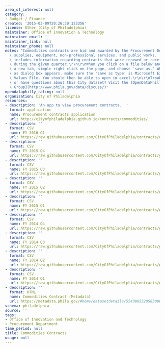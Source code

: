 ```yaml
---
area_of_interest: null
category:
- Budget / Finance
created: '2015-03-09T20:26:30.123356'
license: Other (City of Philadelphia)
maintainer: Office of Innovation & Technology
maintainer_email: ''
maintainer_link: null
maintainer_phone: null
notes: "Commodities contracts are bid and awarded by the Procurement Department, for\
  \ supplies, equipment, non-professional services, and public works.  Each data set\
  \ includes information regarding contracts that were renewed or received payment\
  \ during the given quarter.\r\n\r\nWhen you click on a file below and it opens in\
  \ a new tab, simple right click on the page, and choose 'save as.' When the save\
  \ as dialog box appears, make sure the 'save as type' is Microsoft Excel Comma Separated\
  \ Values File. You should then be able to open in excel.\r\n\r\nTrouble downloading\
  \ or have questions about this City dataset? Visit the [OpenDataPhilly Discussion\
  \ Group](http://www.phila.gov/data/discuss/)"
opendataphilly_rating: null
organization: City of Philadelphia
resources:
- description: 'An app to view procurement contracts.  '
  format: application
  name: Procurement contracts application
  url: http://cityofphiladelphia.github.io/contracts/commodities/
- description: ''
  format: CSV
  name: FY 2016 Q1
  url: https://raw.githubusercontent.com/CityOfPhiladelphia/contracts/gh-pages/commodities/data/FY2016Q1.csv
- description: ''
  format: CSV
  name: FY 2015 Q4
  url: https://raw.githubusercontent.com/CityOfPhiladelphia/contracts/gh-pages/commodities/data/FY2015Q4.csv
- description: ''
  format: CSV
  name: FY 2015 Q3
  url: https://raw.githubusercontent.com/CityOfPhiladelphia/contracts/gh-pages/commodities/data/FY2015Q3.csv
- description: ''
  format: CSV
  name: FY 2015 Q2
  url: https://raw.githubusercontent.com/CityOfPhiladelphia/contracts/gh-pages/commodities/data/FY2015Q2.csv
- description: ''
  format: CSV
  name: FY 2015 Q1
  url: https://raw.githubusercontent.com/CityOfPhiladelphia/contracts/gh-pages/commodities/data/FY2015Q1.csv
- description: ''
  format: CSV
  name: FY 2014 Q4
  url: https://raw.githubusercontent.com/CityOfPhiladelphia/contracts/gh-pages/commodities/data/FY2014Q4.csv
- description: ''
  format: CSV
  name: FY 2014 Q3
  url: https://raw.githubusercontent.com/CityOfPhiladelphia/contracts/gh-pages/commodities/data/FY2014Q3.csv
- description: ''
  format: CSV
  name: FY 2014 Q2
  url: https://raw.githubusercontent.com/CityOfPhiladelphia/contracts/gh-pages/commodities/data/FY2014Q2.csv
- description: ''
  format: CSV
  name: FY 2014 Q1
  url: https://raw.githubusercontent.com/CityOfPhiladelphia/contracts/gh-pages/commodities/data/FY2014Q1.csv
- description: ''
  format: HTML
  name: Commodities Contract (Metadata)
  url: https://metadata.phila.gov/#home/datasetdetails/5543865320583086178c4eb5/
schema: philadelphia
source: ''
tags:
- Office of Innovation and Technology
- Procurement Department
time_period: null
title: Commodities Contracts
usage: null
---
```

